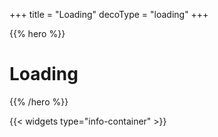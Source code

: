 +++
title = "Loading"
decoType = "loading"
+++

{{% hero %}}

# Loading

{{% /hero %}}

{{< widgets type="info-container" >}}
